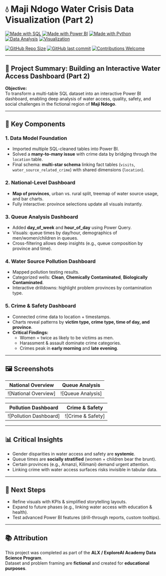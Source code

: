 # 💧 Maji Ndogo Water Crisis Data Visualization (Part 2)

[![Made with SQL](https://img.shields.io/badge/Made%20with-SQL-blue?logo=sqlite)](https://www.sqlite.org/)
[![Made with Power BI](https://img.shields.io/badge/Made%20with-Power%20BI-F2C811?logo=powerbi&logoColor=black)](https://powerbi.microsoft.com/)
[![Made with Python](https://img.shields.io/badge/Made%20with-Python-3776AB?logo=python&logoColor=white)](https://www.python.org/)
[![Data Analysis](https://img.shields.io/badge/Field-Data%20Science-FF6F00?logo=google-analytics&logoColor=white)]()
[![Visualization](https://img.shields.io/badge/Visualization-Power%20BI%20Dashboard-005571)]()

[![GitHub Repo Size](https://img.shields.io/github/repo-size/YOUR-USERNAME/YOUR-REPO)]()
[![GitHub last commit](https://img.shields.io/github/last-commit/YOUR-USERNAME/YOUR-REPO)]()
[![Contributions Welcome](https://img.shields.io/badge/Contributions-Welcome-brightgreen.svg?logo=github)]()

---

## 📌 Project Summary: Building an Interactive Water Access Dashboard (Part 2)

**Objective:**  
To transform a multi-table SQL dataset into an interactive Power BI dashboard, enabling deep analysis of water access, quality, safety, and social challenges in the fictional region of **Maji Ndogo**.  

---

## 🔑 Key Components  

### 1. Data Model Foundation  
- Imported multiple SQL-cleaned tables into Power BI.  
- Solved a **many-to-many issue** with crime data by bridging through the `location` table.  
- Final schema: **multi-star schema** linking fact tables (`visits`, `water_source_related_crime`) with shared dimensions (`location`).  

### 2. National-Level Dashboard  
- **Map of provinces**, urban vs. rural split, treemap of water source usage, and bar charts.  
- Fully interactive: province selections update all visuals instantly.  

### 3. Queue Analysis Dashboard  
- Added **day_of_week** and **hour_of_day** using Power Query.  
- Visuals: queue times by day/hour, demographics of men/women/children in queues.  
- Cross-filtering allows deep insights (e.g., queue composition by province and time).  

### 4. Water Source Pollution Dashboard  
- Mapped pollution testing results.  
- Categorized wells: **Clean**, **Chemically Contaminated**, **Biologically Contaminated**.  
- Interactive drilldowns: highlight problem provinces by contamination type.  

### 5. Crime & Safety Dashboard  
- Connected crime data to location + timestamps.  
- Charts reveal patterns by **victim type, crime type, time of day, and province**.  
- **Critical Findings:**  
  - Women = twice as likely to be victims as men.  
  - Harassment & assault dominate crime categories.  
  - Crimes peak in **early morning** and **late evening**.  

---

## 🖼️ Screenshots  

| National Overview | Queue Analysis |
|-------------------|----------------|
| ![National Overview] | ![Queue Analysis]|

| Pollution Dashboard | Crime & Safety |
|---------------------|----------------|
| ![Pollution Dashboard]| ![Crime & Safety]

---

## 📊 Critical Insights  

- Gender disparities in water access and safety are **systemic**.  
- Queue times are **socially stratified** (women + children bear the brunt).  
- Certain provinces (e.g., Amanzi, Kilimani) demand urgent attention.  
- Linking crime with water access surfaces risks invisible in tabular data.  

---

## 🚀 Next Steps  

- Refine visuals with KPIs & simplified storytelling layouts.  
- Expand to future phases (e.g., linking water access with education & health).  
- Test advanced Power BI features (drill-through reports, custom tooltips).  

---

## 📚 Attribution  

This project was completed as part of the **ALX / ExploreAI Academy Data Science Program**.  
Dataset and problem framing are **fictional** and created for **educational purposes**.  



